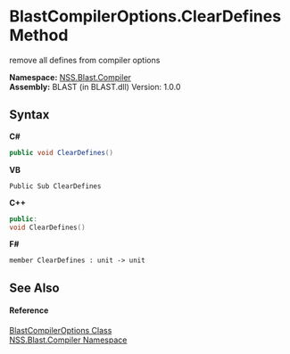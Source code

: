 # BlastCompilerOptions.ClearDefines Method 
 

remove all defines from compiler options

**Namespace:**&nbsp;<a href="26a25caa-f50b-92ad-f15c-dbb9db1493ae.md">NSS.Blast.Compiler</a><br />**Assembly:**&nbsp;BLAST (in BLAST.dll) Version: 1.0.0

## Syntax

**C#**<br />
``` C#
public void ClearDefines()
```

**VB**<br />
``` VB
Public Sub ClearDefines
```

**C++**<br />
``` C++
public:
void ClearDefines()
```

**F#**<br />
``` F#
member ClearDefines : unit -> unit 

```


## See Also


#### Reference
<a href="acd2f6cc-9dc8-39b3-7ff6-2a1a35ecce47.md">BlastCompilerOptions Class</a><br /><a href="26a25caa-f50b-92ad-f15c-dbb9db1493ae.md">NSS.Blast.Compiler Namespace</a><br />
